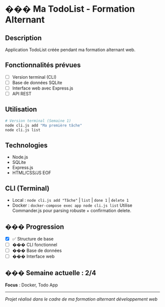 # ��� Ma TodoList - Formation Alternant

## Description
Application TodoList créée pendant ma formation alternant web.

## Fonctionnalités prévues
- [ ] Version terminal (CLI)
- [ ] Base de données SQLite
- [ ] Interface web avec Express.js
- [ ] API REST

## Utilisation
```bash
# Version terminal (Semaine 1)
node cli.js add "Ma première tâche"
node cli.js list
```

## Technologies
- Node.js
- SQLite
- Express.js
- HTML/CSS/JS
EOF

## CLI (Terminal)
- Local : `node cli.js add "Tâche"` | `list` | `done 1` | `delete 1`
- Docker : `docker-compose exec app node cli.js list`
Utilise Commander.js pour parsing robuste + confirmation delete.

## ��� Progression
- [x] ✅ Structure de base
- [ ] ��� CLI fonctionnel
- [ ] ��� Base de données
- [ ] ��� Interface web

## ��� Semaine actuelle : 2/4
**Focus** : Docker, Todo App

---
*Projet réalisé dans le cadre de ma formation alternant développement web*
